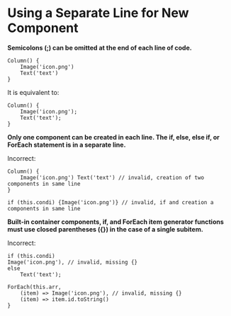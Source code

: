 # Using a Separate Line for New Component<a name="EN-US_TOPIC_0000001110788994"></a>

**Semicolons \(;\) can be omitted at the end of each line of code.**

```
Column() {
    Image('icon.png')
    Text('text')
}
```

It is equivalent to:

```
Column() {
    Image('icon.png');
    Text('text');
}
```

**Only one component can be created in each line. The if, else, else if, or ForEach statement is in a separate line.**

Incorrect:

```
Column() {
    Image('icon.png') Text('text') // invalid, creation of two components in same line
}

if (this.condi) {Image('icon.png')} // invalid, if and creation a components in same line
```

**Built-in container components, if, and ForEach item generator functions must use closed parentheses \(\{\}\) in the case of a single subitem.**

Incorrect:

```
if (this.condi)
Image('icon.png'), // invalid, missing {}
else
    Text('text');
```

```
ForEach(this.arr,
    (item) => Image('icon.png'), // invalid, missing {}
    (item) => item.id.toString()
}
```

